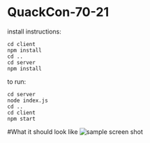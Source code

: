 # QuackCon-70-21

install instructions:
```
cd client
npm install
cd ..
cd server
npm install
```

to run:
```
cd server
node index.js
cd ..
cd client
npm start
```

#What it should look like
![sample screen shot](progress.png)

